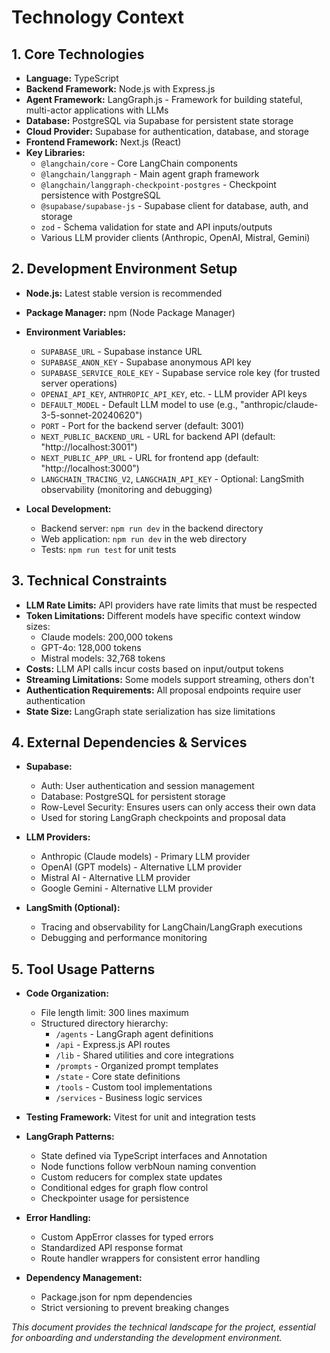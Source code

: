 # Technology Context

## 1. Core Technologies

*   **Language:** TypeScript
*   **Backend Framework:** Node.js with Express.js
*   **Agent Framework:** LangGraph.js - Framework for building stateful, multi-actor applications with LLMs
*   **Database:** PostgreSQL via Supabase for persistent state storage
*   **Cloud Provider:** Supabase for authentication, database, and storage
*   **Frontend Framework:** Next.js (React)
*   **Key Libraries:**
    * `@langchain/core` - Core LangChain components
    * `@langchain/langgraph` - Main agent graph framework
    * `@langchain/langgraph-checkpoint-postgres` - Checkpoint persistence with PostgreSQL
    * `@supabase/supabase-js` - Supabase client for database, auth, and storage
    * `zod` - Schema validation for state and API inputs/outputs
    * Various LLM provider clients (Anthropic, OpenAI, Mistral, Gemini)

## 2. Development Environment Setup

*   **Node.js:** Latest stable version is recommended
*   **Package Manager:** npm (Node Package Manager)
*   **Environment Variables:**
    * `SUPABASE_URL` - Supabase instance URL
    * `SUPABASE_ANON_KEY` - Supabase anonymous API key
    * `SUPABASE_SERVICE_ROLE_KEY` - Supabase service role key (for trusted server operations)
    * `OPENAI_API_KEY`, `ANTHROPIC_API_KEY`, etc. - LLM provider API keys
    * `DEFAULT_MODEL` - Default LLM model to use (e.g., "anthropic/claude-3-5-sonnet-20240620")
    * `PORT` - Port for the backend server (default: 3001)
    * `NEXT_PUBLIC_BACKEND_URL` - URL for backend API (default: "http://localhost:3001")
    * `NEXT_PUBLIC_APP_URL` - URL for frontend app (default: "http://localhost:3000")
    * `LANGCHAIN_TRACING_V2`, `LANGCHAIN_API_KEY` - Optional: LangSmith observability (monitoring and debugging)

*   **Local Development:**
    * Backend server: `npm run dev` in the backend directory
    * Web application: `npm run dev` in the web directory
    * Tests: `npm run test` for unit tests

## 3. Technical Constraints

*   **LLM Rate Limits:** API providers have rate limits that must be respected
*   **Token Limitations:** Different models have specific context window sizes:
    * Claude models: 200,000 tokens 
    * GPT-4o: 128,000 tokens
    * Mistral models: 32,768 tokens
*   **Costs:** LLM API calls incur costs based on input/output tokens
*   **Streaming Limitations:** Some models support streaming, others don't
*   **Authentication Requirements:** All proposal endpoints require user authentication
*   **State Size:** LangGraph state serialization has size limitations

## 4. External Dependencies & Services

*   **Supabase:**
    * Auth: User authentication and session management
    * Database: PostgreSQL for persistent storage
    * Row-Level Security: Ensures users can only access their own data
    * Used for storing LangGraph checkpoints and proposal data

*   **LLM Providers:**
    * Anthropic (Claude models) - Primary LLM provider
    * OpenAI (GPT models) - Alternative LLM provider
    * Mistral AI - Alternative LLM provider
    * Google Gemini - Alternative LLM provider

*   **LangSmith (Optional):**
    * Tracing and observability for LangChain/LangGraph executions
    * Debugging and performance monitoring

## 5. Tool Usage Patterns

*   **Code Organization:**
    * File length limit: 300 lines maximum
    * Structured directory hierarchy:
        * `/agents` - LangGraph agent definitions
        * `/api` - Express.js API routes
        * `/lib` - Shared utilities and core integrations
        * `/prompts` - Organized prompt templates
        * `/state` - Core state definitions
        * `/tools` - Custom tool implementations
        * `/services` - Business logic services

*   **Testing Framework:** Vitest for unit and integration tests

*   **LangGraph Patterns:**
    * State defined via TypeScript interfaces and Annotation
    * Node functions follow verbNoun naming convention
    * Custom reducers for complex state updates
    * Conditional edges for graph flow control
    * Checkpointer usage for persistence

*   **Error Handling:**
    * Custom AppError classes for typed errors
    * Standardized API response format
    * Route handler wrappers for consistent error handling

*   **Dependency Management:**
    * Package.json for npm dependencies
    * Strict versioning to prevent breaking changes

*This document provides the technical landscape for the project, essential for onboarding and understanding the development environment.*